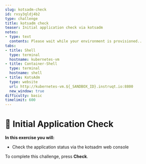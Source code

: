 ```yaml
---
slug: kotsadm-check
id: rxsy3qldj4b2
type: challenge
title: kotsadm check
teaser: Initial application check via kotsadm
notes:
- type: text
  contents: Please wait while your environment is provisioned..
tabs:
- title: Shell
  type: terminal
  hostname: kubernetes-vm
- title: Container-Shell
  type: terminal
  hostname: shell
- title: KotsAdm
  type: website
  url: http://kubernetes-vm.${_SANDBOX_ID}.instruqt.io:8800
  new_window: true
difficulty: basic
timelimit: 600
---
```


👋 Initial Application Check
============================

**In this exercise you will:**

 * Check the application status via the kotsadm web console


To complete this challenge, press **Check**.
